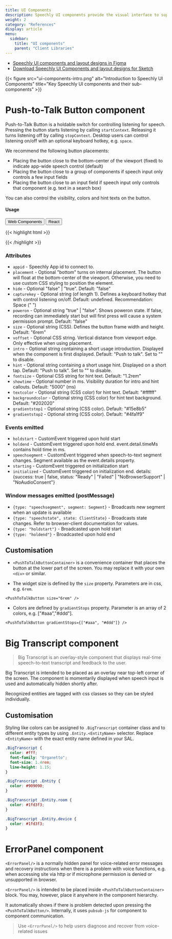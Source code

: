 ```yaml
---
title: UI Components
description: Speechly UI components provide the visual interface to support voice functionality. Ready-made components are available for toggling listening on/off and providing feedback to the user.
weight: 2
category: "References"
display: article
menu:
  sidebar:
    title: "UI components"
    parent: "Client Libraries"
---
```

<script>
  // updateTab function specific to this pages' tabs; called by updateTab() in app.js
  function updateTab() {
    let urlParams = new URLSearchParams(window.location.search);
    selectTab("platform", urlParams.get("platform"));
  }
</script>

- [Speechly UI components and layout designs in Figma](https://www.figma.com/file/CqXMKQX6LNSnSai00P5xbz/Speechly-UI?node-id=0%3A1)
- [Download Speechly UI Components and layout designs for Sketch](https://speechly.github.io/speechly-ui-assets/speechly-ui.sketch)

{{< figure src="ui-components-intro.png" alt="Introduction to Speechly UI Components" title="Key Speechly UI components and their sub-components" >}}

# Push-to-Talk Button component

Push-to-Talk Button is a holdable switch for controlling listening for speech. Pressing the button starts listening by calling <code>startContext</code>. Releasing it turns listening off by calling <code>stopContext</code>. Desktop users can control listening on/off with an optional keyboard hotkey, e.g. <code>space</code>.

We recommend the following button placements:
- Placing the button close to the bottom-center of the viewport (fixed) to indicate app-wide speech control (default)
- Placing the button close to a group of components if speech input only controls a few input fields
- Placing the button close to an input field if speech input only controls that component (e.g. text in a search box)

You can also control the visibility, colors and hint texts on the button.

#### Usage

<div class="tab">
  <button class="tablinks platform WebClient active" onclick="openTab(event, 'platform=WebClient')">Web Components</button>
  <button class="tablinks platform React" onclick="openTab(event, 'platform=React')">React</button>
</div>

<div class="WebClient tabcontent platform code" style="display: block;">

{{< highlight html >}}
<head>
  <script type="text/javascript" src="https://speechly.github.io/browser-ui/v3/push-to-talk-button.js"></script>
</head>

<body>
  <push-to-talk-button
    appid="YOUR_APP_ID_FROM_SPEECHLY_DASHBOARD"
    placement="bottom"
    hide="false"
    capturekey=" "
    intro="Push to talk"
    size="80px" >
  </push-to-talk-button>
</body>
{{< /highlight >}}

<h3>Attributes</h3>
<ul>
  <li><code>appid</code> - Speechly App id to connect to.
  <li><code>placement</code> - Optional "bottom" turns on internal placement. The button will float at the bottom-center of the viewport. Otherwise, you need to use custom CSS styling to position the element.
  </li>
  <li><code>hide</code> - Optional "false" | "true". Default: "false"</li>
  <li><code>capturekey</code> - Optional string (of length 1). Defines a keyboard hotkey that with control listening on/off. Default: undefined. Recommendation: Space (" ")</li>
  <li><code>poweron</code> - Optional string "true" | "false". Shows poweron state. If false, recording can immediately start but will first press will cause a system permission prompt. Default: "false" </li>
  <li><code>size</code> - Optional string (CSS). Defines the button frame width and height. Default: "6rem"</li>
  <li><code>voffset</code> - Optional CSS string. Vertical distance from viewport edge. Only effective when using placement.</li>
  <li><code>intro</code> - Optional string containing a short usage introduction. Displayed when the component is first displayed. Default: "Push to talk". Set to "" to disable.</li>
  <li><code>hint</code> - Optional string containing a short usage hint. Displayed on a short tap. Default: "Push to talk". Set to "" to disable.</li>
  <li><code>fontsize</code> - Optional CSS string for hint text. Default: "1.2rem"</li>
  <li><code>showtime</code> - Optional number in ms. Visibility duration for intro and hint callouts. Default: "5000" (ms)</li>
  <li><code>textcolor</code> - Optional string (CSS color) for hint text. Default: "#ffffff"
  <li><code>backgroundcolor</code> - Optional string (CSS color) for hint text background. Default: "#202020"
  <li><code>gradientstop1</code> - Optional string (CSS color). Default: "#15e8b5"
  <li><code>gradientstop2</code> - Optional string (CSS color). Default: "#4fa1f9"
</ul>
<h3>Events emitted</h3>
<ul>
  <li><code>holdstart</code> - CustomEvent triggered upon hold start</li>
  <li><code>holdend</code> - CustomEvent triggered upon hold end. event.detail.timeMs contains hold time in ms.</li>
  <li><code>speechsegment</code> - CustomEvent triggered when speech-to-text segment changes. Segment available as the event.details property.</li>
  <li><code>starting</code> - CustomEvent triggered on initialization start</li>
  <li><code>initialized</code> - CustomEvent triggered on initialization end. details: {success: true | false, status: "Ready" | "Failed" | "NoBrowserSupport" | "NoAudioConsent"}</li>
</ul>
<h3>Window messages emitted (postMessage)</h3>
<ul>
  <li><code>{type: "speechsegment", segment: Segment}</code> - Broadcasts new segment when an update is available</li>
  <li><code>{type: "speechstate", state: ClientState}</code> - Broadcasts state changes. Refer to browser-client documentation for values.</li>
  <li><code>{type: "holdstart"}</code> - Broadcasted upon hold start</li>
  <li><code>{type: "holdend"}</code> - Broadcasted upon hold end</li>
</ul>

</div>

<div class="React tabcontent platform code">

## Customisation

- `<PushToTalkButtonContainer>` is a convenience container that places the button at the lower part of the screen. You may replace it with your own `<div>` or similar.

- The widget size is defined by the `size` property. Parameters are in css, e.g. `6rem`.

```tsx
<PushToTalkButton size="6rem" />
```

- Colors are defined by `gradientStops` property. Parameter is an array of 2 colors, e.g. ["#aaa","#ddd"].

```tsx
<PushToTalkButton gradientStops={["#aaa", "#ddd"]} />
```
</div>

# Big Transcript component

  > 
  > Big Transcript is an overlay-style component that displays real-time speech-to-text transcript and feedback to the user.
  > 

Big Transcript is intended to be placed as an overlay near top-left corner of the screen. The component is momentarily displayed when speech input is used and automatically hidden shortly after.

Recognized entities are tagged with css classes so they can be styled individually.

## Customisation

Styling like colors can be assigned to `.BigTranscript` container class and to different entity types by using `.Entity.<EntityName>` selector. Replace `<EntityName>` with the exact entity name defined in your SAL.

```css
.BigTranscript {
  color: #fff;
  font-family: "Organetto";
  font-size: 1.4rem;
  line-height: 1.15;
}

.BigTranscript .Entity {
  color: #909090;
}

.BigTranscript .Entity.room {
  color: #1fd3f3;
}

.BigTranscript .Entity.device {
  color: #1fd3f3;
}
```

# ErrorPanel component

`<ErrorPanel/>` is a normally hidden panel for voice-related error messages and recovery instructions when there is a problem with voice functions, e.g. when accessing site via http or if microphone permission is denied or unsupported in browser.

`<ErrorPanel/>` is intended to be placed inside `<PushToTalkButtonContainer>` block. You may, however, place it anywhere in the component hierarchy.

It automatically shows if there is problem detected upon pressing the `<PushToTalkButton/>`. Internally, it uses `pubsub-js` for component to component communication.

  > 
  > Use `<ErrorPanel/>` to help users diagnose and recover from voice-related issues
  > 
